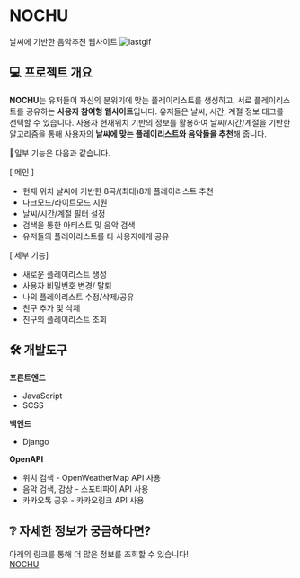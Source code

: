 # NOCHU

날씨에 기반한 음악추천 웹사이트
![lastgif](https://user-images.githubusercontent.com/57476918/126435711-61a024a8-6960-477d-89ad-c073c24587a5.gif)

## 💻 프로젝트 개요

<b>NOCHU</b>는 유저들이 자신의 분위기에 맞는 플레이리스트를 생성하고, 서로 플레이리스트를 공유하는 <b>사용자 참여형 웹사이트</b>입니다. 유저들은 날씨, 시간, 계절 정보 태그를 선택할 수 있습니다.
사용자 현재위치 기반의 정보를 활용하여 날씨/시간/계절을 기반한 알고리즘을 통해 사용자의 <b>날씨에 맞는 플레이리스트와 음악들을 추천</b>해 줍니다.
<br/>

📑일부 기능은 다음과 같습니다.<br/>

[ 메인 ]

- 현재 위치 날씨에 기반한 8곡/(최대)8개 플레이리스트 추천
- 다크모드/라이트모드 지원
- 날씨/시간/계절 필터 설정
- 검색을 통한 아티스트 및 음악 검색
- 유저들의 플레이리스트를 타 사용자에게 공유
  <br/>

[ 세부 기능]

- 새로운 플레이리스트 생성
- 사용자 비밀번호 변경/ 탈퇴
- 나의 플레이리스트 수정/삭제/공유
- 친구 추가 및 삭제
- 친구의 플레이리스트 조회

## 🛠 개발도구

<b>프론트엔드</b>

- JavaScript
- SCSS

<b>백엔드</b>

- Django

<b>OpenAPI</b>

- 위치 검색 - OpenWeatherMap API 사용
- 음악 검색, 감상 - 스포티파이 API 사용
- 카카오톡 공유 - 카카오링크 API 사용

## ❔ 자세한 정보가 궁금하다면?

아래의 링크를 통해 더 많은 정보를 조회할 수 있습니다! <br/>
[NOCHU](https://cut-cricket-568.notion.site/70a100ca90e9481585f47f8a882a954a)
